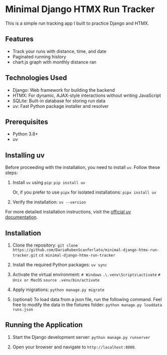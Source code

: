 # Minimal Django HTMX Run Tracker

This is a simple run tracking app I built to practice Django and HTMX.

## Features

- Track your runs with distance, time, and date
- Paginated running history
- chart.js graph with monthly distance ran

## Technologies Used

- Django: Web framework for building the backend
- HTMX: For dynamic, AJAX-style interactions without writing JavaScript
- SQLite: Built-in database for storing run data
- uv: Fast Python package installer and resolver

## Prerequisites

- Python 3.8+
- uv

## Installing uv

Before proceeding with the installation, you need to install `uv`. Follow these steps:

1. Install `uv` using `pip`:
   ```pip install uv```

   Or, if you prefer to use `pipx` for isolated installations:
   ```pipx install uv```

2. Verify the installation:
   ```uv --version```

For more detailed installation instructions, visit the [official uv documentation](https://github.com/astral-sh/uv).

## Installation

1. Clone the repository:
   ```git clone https://github.com/DarioRubenScanferlato/minimal-django-htmx-run-tracker.git```
   ```cd minimal-django-htmx-run-tracker```

2. Install the required Python packages:
   ```uv sync```

3. Activate the virtual environment:
   ```# Windows```
   ```.\.venv\Scripts\activate```
   ```# Unix or MacOS```
   ```source .venv/bin/activate```

4. Apply migrations:
   ```python manage.py migrate```

5. (optional) To load data from a json file, run the following command. Feel free to modify the data in the fixtures folder:
   ```python manage.py loaddata runs.json```

## Running the Application

1. Start the Django development server:
   ```python manage.py runserver```

2. Open your browser and navigate to `http://localhost:8000`.
